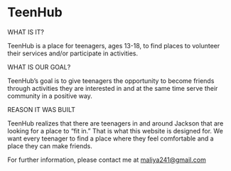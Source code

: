 # TeenHub

WHAT IS IT?
 
TeenHub is a place for teenagers, ages 13-18, to find places to volunteer their services and/or participate in activities.
 
 
WHAT IS OUR GOAL?
 
TeenHub’s goal is to give teenagers the opportunity to become friends through activities they are interested in and at the same time serve their community in a positive way.
 
 
REASON IT WAS BUILT
 
TeenHub realizes that there are teenagers in and around Jackson that are looking for a place to “fit in.”  That is what this website is designed for.  We want every teenager to find a place where they feel comfortable and a place they can make friends.
 
 
For further information, please contact me at maliya241@gmail.com
 
